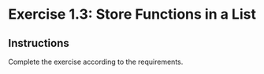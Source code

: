 # Exercise 1.3: Store Functions in a List

## Instructions

Complete the exercise according to the requirements.
